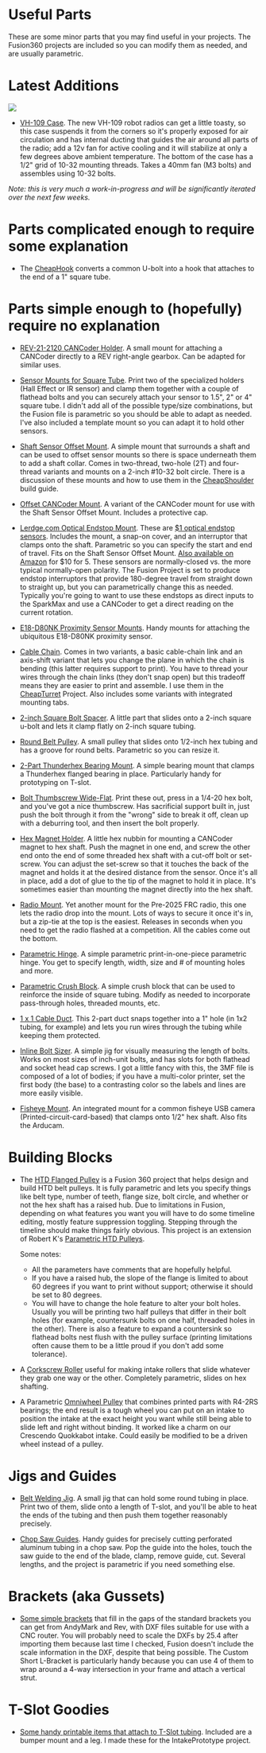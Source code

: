 # Useful Parts

These are some minor parts that you may find useful in your projects. The Fusion360 projects are included so you can modify them as needed, and are usually parametric.

# Latest Additions

[![](Images/IMG_2861.jpg)](Misc)

* [VH-109 Case](Misc). The new VH-109 robot radios can get a little toasty, so this case suspends it from the corners so it's properly exposed for air circulation and has internal ducting that guides the air around all parts of the radio; add a 12v fan for active cooling and it will stabilize at only a few degrees above ambient temperature. The bottom of the case has a 1/2" grid of 10-32 mounting threads. Takes a 40mm fan (M3 bolts) and assembles using 10-32 bolts.

*Note: this is very much a work-in-progress and will be significantly iterated over the next few weeks.*

# Parts complicated enough to require some explanation

* The [CheapHook](CheapHook/CheapHook.md) converts a common U-bolt into a hook that attaches to the end of a 1" square tube.

# Parts simple enough to (hopefully) require no explanation

* [REV-21-2120 CANCoder Holder](SensorMounts). A small mount for attaching a CANCoder directly to a REV right-angle gearbox. Can be adapted for similar uses.

* [Sensor Mounts for Square Tube](SensorMounts). Print two of the specialized holders (Hall Effect or IR sensor) and clamp them together with a couple of flathead bolts and you can securely attach your sensor to 1.5", 2" or 4" square tube. I didn't add all of the possible type/size combinations, but the Fusion file is parametric so you should be able to adapt as needed. I've also included a template mount so you can adapt it to hold other sensors.

* [Shaft Sensor Offset Mount](SensorMounts). A simple mount that surrounds a shaft and can be used to offset sensor mounts so there is space underneath them to add a shaft collar. Comes in two-thread, two-hole (2T) and four-thread variants and mounts on a 2-inch #10-32 bolt circle. There is a discussion of these mounts and how to use them in the [CheapShoulder](/CheapShoulder/CheapShoulder.md) build guide.

* [Offset CANCoder Mount](SensorMounts). A variant of the CANCoder mount for use with the Shaft Sensor Offset Mount. Includes a protective cap.

* [Lerdge.com Optical Endstop Mount](SensorMounts). These are [$1 optical endstop sensors](https://shop.lerdge.com/products/lerdge-optical-endstop). Includes the mount, a snap-on cover, and an interruptor that clamps onto the shaft. Parametric so you can specify the start and end of travel. Fits on the Shaft Sensor Offset Mount. [Also available on Amazon](https://www.amazon.com/gp/product/B07MFT8NWJ/ref=ppx_yo_dt_b_search_asin_title?ie=UTF8&th=1) for $10 for 5. These sensors are normally-closed vs. the more typical normally-open polarity. The Fusion Project is set to produce endstop interruptors that provide 180-degree travel from straight down to straight up, but you can parametrically change this as needed. Typically you're going to want to use these endstops as direct inputs to the SparkMax and use a CANCoder to get a direct reading on the current rotation.

* [E18-D80NK Proximity Sensor Mounts](SensorMount). Handy mounts for attaching the ubiquitous E18-D80NK proximity sensor.

* [Cable Chain](CableChain). Comes in two variants, a basic cable-chain link and an axis-shift variant that lets you change the plane in which the chain is bending (this latter requires support to print). You have to thread your wires through the chain links (they don't snap open) but this tradeoff means they are easier to print and assemble. I use them in the [CheapTurret](/CheapTurret/CheapTurret.md) Project. Also includes some variants with integrated mounting tabs.

* [2-inch Square Bolt Spacer](Misc). A little part that slides onto a 2-inch square u-bolt and lets it clamp flatly on 2-inch square tubing.

* [Round Belt Pulley](Misc). A small pulley that slides onto 1/2-inch hex tubing and has a groove for round belts. Parametric so you can resize it.

* [2-Part Thunderhex Bearing Mount](Misc). A simple bearing mount that clamps a Thunderhex flanged bearing in place. Particularly handy for prototyping on T-slot.

* [Bolt Thumbscrew Wide-Flat](Misc). Print these out, press in a 1/4-20 hex bolt, and you've got a nice thumbscrew. Has sacrificial support built in, just push the bolt through it from the "wrong" side to break it off, clean up with a deburring tool, and then insert the bolt properly.

* [Hex Magnet Holder](Misc). A little hex nubbin for mounting a CANCoder magnet to hex shaft. Push the magnet in one end, and screw the other end onto the end of some threaded hex shaft with a cut-off bolt or set-screw. You can adjust the set-screw so that it touches the back of the magnet and holds it at the desired distance from the sensor. Once it's all in place, add a dot of glue to the tip of the magnet to hold it in place. It's sometimes easier than mounting the magnet directly into the hex shaft.

* [Radio Mount](Misc). Yet another mount for the Pre-2025 FRC radio, this one lets the radio drop into the mount. Lots of ways to secure it once it's in, but a zip-tie at the top is the easiest. Releases in seconds when you need to get the radio flashed at a competition. All the cables come out the bottom.

* [Parametric Hinge](Misc). A simple parametric print-in-one-piece parametric hinge. You get to specify length, width, size and # of mounting holes and more.

* [Parametric Crush Block](Misc). A simple crush block that can be used to reinforce the inside of square tubing. Modify as needed to incorporate pass-through holes, threaded mounts, etc.

* [1 x 1 Cable Duct](Misc). This 2-part duct snaps together into a 1" hole (in 1x2 tubing, for example) and lets you run wires through the tubing while keeping them protected.

* [Inline Bolt Sizer](Misc). A simple jig for visually measuring the length of bolts. Works on most sizes of inch-unit bolts, and has slots for both flathead and socket head cap screws. I got a little fancy with this, the 3MF file is composed of a lot of bodies; if you have a multi-color printer, set the first body (the base) to a contrasting color so the labels and lines are more easily visible.

* [Fisheye Mount](Misc). An integrated mount for a common fisheye USB camera (Printed-circuit-card-based) that clamps onto 1/2" hex shaft. Also fits the Arducam.

# Building Blocks

* The [HTD Flanged Pulley](Misc) is a Fusion 360 project that helps design and build HTD belt pulleys. It is fully parametric and lets you specify things like belt type, number of teeth, flange size, bolt circle, and whether or not the hex shaft has a raised hub. Due to limitations in Fusion, depending on what features you want you will have to do some timeline editing, mostly feature suppression toggling. Stepping through the timeline should make things fairly obvious. This project is an extension of Robert K's [Parametric HTD Pulleys](https://grabcad.com/library/parametric-htd-pulleys-1).

  Some notes:

  * All the parameters have comments that are hopefully helpful.
  * If you have a raised hub, the slope of the flange is limited to about 60 degrees if you want to print without support; otherwise it should be set to 80 degrees.
  * You will have to change the hole feature to alter your bolt holes. Usually you will be printing two half pulleys that differ in their bolt holes (for example, countersunk bolts on one half, threaded holes in the other). There is also a feature to expand a countersink so flathead bolts nest flush with the pulley surface (printing limitations often cause them to be a little proud if you don't add some tolerance).

* A [Corkscrew Roller](Misc) useful for making intake rollers that slide whatever they grab one way or the other. Completely parametric, slides on hex shafting.

* A Parametric [Omniwheel Pulley](Misc) that combines printed parts with R4-2RS bearings; the end result is a tough wheel you can put on an intake to position the intake at the exact height you want while still being able to slide left and right without binding. It worked like a charm on our Crescendo Quokkabot intake. Could easily be modified to be a driven wheel instead of a pulley.

# Jigs and Guides

* [Belt Welding Jig](Misc). A small jig that can hold some round tubing in place. Print two of them, slide onto a length of T-slot, and you'll be able to heat the ends of the tubing and then push them together reasonably precisely.

* [Chop Saw Guides](Misc). Handy guides for precisely cutting perforated aluminum tubing in a chop saw. Pop the guide into the holes, touch the saw guide to the end of the blade, clamp, remove guide, cut. Several lengths, and the project is parametric if you need something else.

# Brackets (aka Gussets)

* [Some simple brackets](Brackets) that fill in the gaps of the standard brackets you can get from AndyMark and Rev, with DXF files suitable for use with a CNC router. You will probably need to scale the DXFs by 25.4 after importing them because last time I checked, Fusion doesn't include the scale information in the DXF, despite that being possible. The Custom Short L-Bracket is particularly handy because you can use 4 of them to wrap around a 4-way intersection in your frame and attach a vertical strut.

# T-Slot Goodies

* [Some handy printable items that attach to T-Slot tubing](TSlot). Included are a bumper mount and a leg. I made these for the IntakePrototype project.